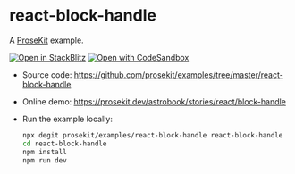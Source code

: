 # react-block-handle

A [ProseKit](https://prosekit.dev) example.

[![Open in StackBlitz](https://developer.stackblitz.com/img/open_in_stackblitz.svg)](https://stackblitz.com/github/prosekit/examples/tree/master/react-block-handle)
[![Open with CodeSandbox](https://assets.codesandbox.io/github/button-edit-lime.svg)](https://codesandbox.io/p/sandbox/github/prosekit/examples/tree/master/react-block-handle)

- Source code: https://github.com/prosekit/examples/tree/master/react-block-handle
- Online demo: https://prosekit.dev/astrobook/stories/react/block-handle
- Run the example locally:

  ```bash
  npx degit prosekit/examples/react-block-handle react-block-handle
  cd react-block-handle
  npm install
  npm run dev
  ```
